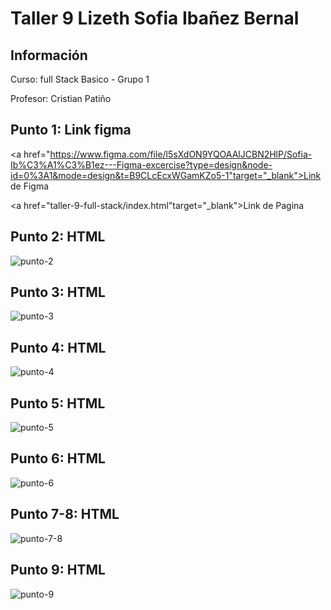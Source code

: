 <h1>Taller 9 Lizeth Sofia Ibañez Bernal</h1>

<h2> Información</h2>

<p>Curso: full Stack Basico - Grupo 1</p>
<p>Profesor: Cristian Patiño</p>

<h2> Punto 1: Link figma</h2>

<a href="https://www.figma.com/file/l5sXdON9YQOAAlJCBN2HlP/Sofia-Ib%C3%A1%C3%B1ez---Figma-excercise?type=design&node-id=0%3A1&mode=design&t=B9CLcEcxWGamKZo5-1"target="_blank">Link de Figma</a>

<a href="taller-9-full-stack/index.html"target="_blank">Link de Pagina</a>

<h2> Punto 2: HTML</h2>
<img src="./public/images/punto 2.png" alt="punto-2">

<h2> Punto 3: HTML</h2>
<img src="./public/images/punto 3.png" alt="punto-3">

<h2> Punto 4: HTML</h2>
<img src="./public/images/punto 4.png" alt="punto-4">

<h2> Punto 5: HTML</h2>
<img src="./public/images/punto 5.png" alt="punto-5">

<h2> Punto 6: HTML</h2>
<img src="./public/images/punto 6.png" alt="punto-6">

<h2> Punto 7-8: HTML</h2>
<img src="./public/images/punto 7-8.png" alt="punto-7-8">

<h2> Punto 9: HTML</h2>
<img src="." alt="punto-9">
